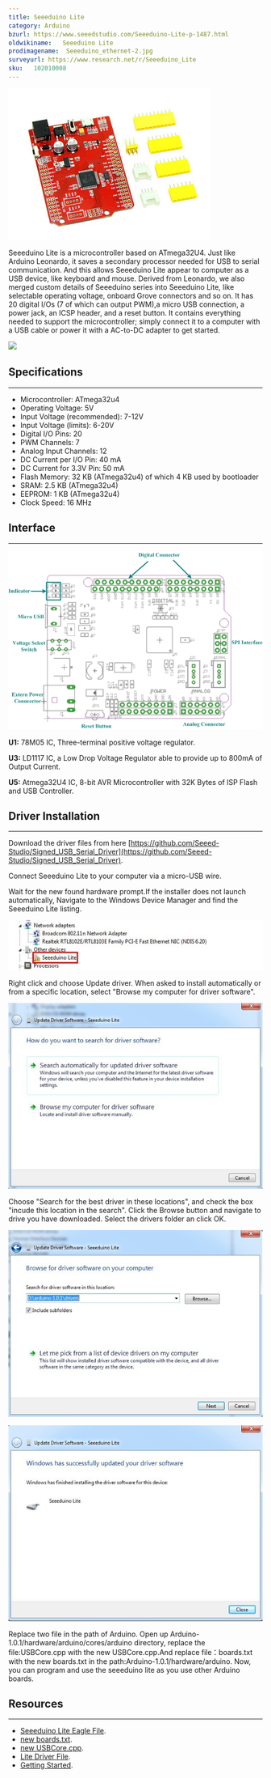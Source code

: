 ```yaml
---
title: Seeeduino Lite
category: Arduino
bzurl: https://www.seeedstudio.com/Seeeduino-Lite-p-1487.html
oldwikiname:   Seeeduino Lite
prodimagename:  Seeeduino_ethernet-2.jpg
surveyurl: https://www.research.net/r/Seeeduino_Lite
sku:   102010008
---
```

![](https://raw.githubusercontent.com/SeeedDocument/Seeeduino_Lite/master/image/400px-Lite_01.jpg)

Seeeduino Lite is a microcontroller based on ATmega32U4. Just like Arduino Leonardo, it saves a secondary processor needed for USB to serial communication. And this allows Seeeduino Lite appear to computer as a USB device, like keyboard and mouse. Derived from Leonardo, we also merged custom details of Seeeduino series into Seeeduino Lite, like selectable operating voltage, onboard Grove connectors and so on. It has 20 digital I/Os (7 of which can output PWM),a micro USB connection, a power jack, an ICSP header, and a reset button. It contains everything needed to support the microcontroller; simply connect it to a computer with a USB cable or power it with a AC-to-DC adapter to get started.

[![](https://github.com/SeeedDocument/Seeed-WiKi/raw/master/docs/images/300px-Get_One_Now_Banner-ragular.png)](https://www.seeedstudio.com/Seeeduino-Lite-p-1487.html)


## Specifications
---
- Microcontroller: ATmega32u4
- Operating Voltage: 5V
- Input Voltage (recommended): 7-12V
- Input Voltage (limits): 6-20V
- Digital I/O Pins: 20
- PWM Channels: 7
- Analog Input Channels: 12
- DC Current per I/O Pin: 40 mA
- DC Current for 3.3V Pin: 50 mA
- Flash Memory: 32 KB (ATmega32u4) of which 4 KB used by bootloader
- SRAM: 2.5 KB (ATmega32u4)
- EEPROM: 1 KB (ATmega32u4)
- Clock Speed: 16 MHz

## Interface
---
![](https://raw.githubusercontent.com/SeeedDocument/Seeeduino_Lite/master/image/Seeeduino_Lite_Intrface_Function.jpg)

**U1:** 78M05 IC, Three-terminal positive voltage regulator.

**U3:** LD1117 IC, a Low Drop Voltage Regulator able to provide up to 800mA of Output Current.

**U5:** Atmega32U4 IC, 8-bit AVR Microcontroller with 32K Bytes of ISP Flash and USB Controller.


## Driver Installation
---
Download the driver files from here [https://github.com/Seeed-Studio/Signed_USB_Serial_Driver](https://github.com/Seeed-Studio/Signed_USB_Serial_Driver).

Connect Seeeduino Lite to your computer via a micro-USB wire.

Wait for the new found hardware prompt.If the installer does not launch automatically, Navigate to the Windows Device Manager and find the Seeeduino Lite listing.

![](https://raw.githubusercontent.com/SeeedDocument/Seeeduino_Lite/master/image/Unknow_Device.jpg)

Right click and choose Update driver. When asked to install automatically or from a specific location, select "Browse my computer for driver software".

![](https://raw.githubusercontent.com/SeeedDocument/Seeeduino_Lite/master/image/Update_Driver.jpg)

Choose "Search for the best driver in these locations", and check the box "incude this location in the search". Click the Browse button and navigate to drive you have downloaded. Select the drivers folder an click OK.


![](https://raw.githubusercontent.com/SeeedDocument/Seeeduino_Lite/master/image/Browse_Driver_Location.jpg)

![](https://raw.githubusercontent.com/SeeedDocument/Seeeduino_Lite/master/image/Successfully_Update_Driver.jpg)

Replace two file in the path of Arduino. Open up Arduino-1.0.1/hardware/arduino/cores/arduino directory, replace the file:USBCore.cpp with the new USBCore.cpp.And replace file：boards.txt with the new boards.txt in the path:Arduino-1.0.1/hardware/arduino. Now, you can program and use the seeeduino lite as you use other Arduino boards.

## Resources
---
- [Seeeduino Lite Eagle File](https://github.com/SeeedDocument/Seeeduino_Lite/blob/master/resource/Seeeduino_Lite_Eagle_File.zip).
- [new boards.txt](https://github.com/SeeedDocument/Seeeduino_Lite/blob/master/resource/Boards.zip).
- [new USBCore.cpp](https://github.com/SeeedDocument/Seeeduino_Lite/blob/master/resource/Boards.zip).
- [Lite Driver File](https://github.com/SeeedDocument/Seeeduino_Lite/blob/master/resource/Signed_USB_Serial_Driver-master.zip).  
- [Getting Started](http://www.seeedstudio.com/wiki/index.php?title=Main_Page#Getting_Started).
